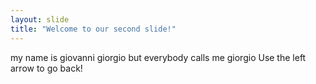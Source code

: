 ```yaml
---
layout: slide
title: "Welcome to our second slide!"
---
```

my name is giovanni giorgio but everybody calls me giorgio 
Use the left arrow to go back!
